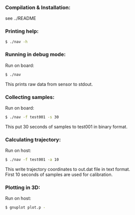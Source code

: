 ### Compilation & Installation:
see ../README

### Printing help:
```sh
$ ./nav -h
```

### Running in debug mode:
Run on board:
```sh
$ ./nav
```
This prints raw data from sensor to stdout.

### Collecting samples:
Run on board:
```sh
$ ./nav -f test001 -s 30
```
This put 30 seconds of samples to test001 in binary format.

### Calculating trajectory:
Run on host:
```sh
$ ./nav -f test001 -a 10
```
This write trajectory coordinates to out.dat file in text format.  
First 10 seconds of samples are used for calibration.

### Plotting in 3D:
Run on host:
```sh
$ gnuplot plot.p -
```

